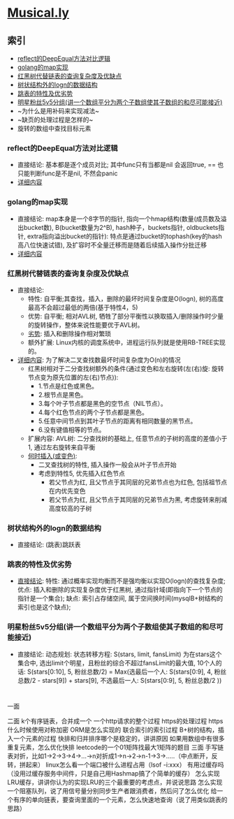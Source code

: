 # [Musical.ly](https://www.nowcoder.com/discuss/79787?type=2&order=1&pos=5&page=1)

## 索引
- [reflect的DeepEqual方法对比逻辑](#reflect的DeepEqual方法对比逻辑)
- [golang的map实现](#golang的map实现)
- [红黑树代替链表的查询复杂度及优缺点](#红黑树代替链表的查询复杂度及优缺点)
- [树状结构外的logn的数据结构](#树状结构外的logn的数据结构)
- [跳表的特性及优劣势](#跳表的特性及优劣势)
- [明星粉丝5v5分组(讲一个数组平分为两个子数组使其子数组的和尽可能接近)](#明星粉丝5v5分组讲一个数组平分为两个子数组使其子数组的和尽可能接近)
- ~为什么是用补码来实现减法~
- ~缺页的处理过程是怎样的~
-  旋转的数组中查找目标元素

### reflect的DeepEqual方法对比逻辑
- 直接结论: 基本都是逐个成员对比; 其中func只有当都是nil 会返回true, == 也只能判断func是不是nil, 不然会panic
- [详细内容](https://golang.org/src/reflect/deepequal.go)

### golang的map实现
- 直接结论: map本身是一个8字节的指针, 指向一个hmap结构(数量(成员数及溢出bucket数), B(bucket数量为2^B), hash种子，buckets指针, oldbuckets指针, extra指向溢出bucket的指针): 特点是通过bucket的tophash(key的hash高八位快速试错), 及扩容时不全量迁移而是随着后续插入操作分批迁移
- [详细内容](/golang/basic/map.go)

### 红黑树代替链表的查询复杂度及优缺点
- 直接结论:
  - 特性: 自平衡;其查找，插入，删除的最坏时间复杂度是O(logn), 树的高度最高不会超过最低的两倍(基于特性4，5)
  - 优势: 自平衡; 相对AVL树, 牺牲了部分平衡性以换取插入/删除操作时少量的旋转操作，整体来说性能要优于AVL树。
  - [劣势](https://www.zhihu.com/question/27840936): 插入和删除操作相对繁琐
  - 额外扩展: Linux内核的调度系统中，进程运行队列就是使用RB-TREE实现的。
- [详细内容](https://juejin.im/post/5a27c6946fb9a04509096248): 为了解决二叉查找数最坏时间复杂度为O(n)的情况
  - 红黑树相对于二分查找树额外的条件(通过变色和左右旋转(左(右)旋: 旋转节点变为原先位置的左(右)节点)):
    - 1.节点是红色或黑色。
    - 2.根节点是黑色。
    - 3.每个叶子节点都是黑色的空节点（NIL节点）。
    - 4.每个红色节点的两个子节点都是黑色。
    - 5.任意中间节点到其叶子节点的距离有相同数量的黑节点。
    - 6.没有键值相等的节点。
  - 扩展内容: AVL树: 二分查找树的基础上, 任意节点的子树的高度的差值小于1, 通过左右旋转来自平衡
  - [何时插入(或变色)](https://www.cnblogs.com/wcd144140/p/5594746.html):
    - 二叉查找树的特性, 插入操作一般会从叶子节点开始
    - 考虑到特性5, 优先插入红色节点
      - 若父节点为红, 且父节点于其同层的兄弟节点也为红色, 包括祖节点在内优先变色
      - 若父节点为红, 且父节点于其同层的兄弟节点为黑, 考虑旋转来削减高度较高的子树

### 树状结构外的logn的数据结构
- 直接结论: (跳表)跳跃表

### 跳表的特性及优劣势
- [直接结论](https://blog.csdn.net/moakun/article/details/79928023): 特性: 通过概率实现均衡而不是强均衡以实现O(logn)的查找复杂度; 优点: 插入和删除的实现复杂度优于红黑树, 通过指针域(即指向下一个节点的指针是一个集合); 缺点: 索引占存储空间, 属于空间换时间(mysqlB+树结构的索引也是这个缺点);

### 明星粉丝5v5分组(讲一个数组平分为两个子数组使其子数组的和尽可能接近)
- 直接结论: 动态规划: 状态转移方程: S(stars, limit, fansLimit) 为在stars这个集合中, 选出limit个明星，且粉丝的综合不超过fansLimit的最大值, 10个人的话: S(stars[0:10], 5, 粉丝总数/2) = Max(选最后一个人: S(stars[0:9], 4, 粉丝总数/2 - stars[9]) + stars[9], 不选最后一人: S(stars[0:9], 5, 粉丝总数/2 ))

#

一面

二面
k个有序链表，合并成一个
一个http请求的整个过程
https的处理过程
https什么时候使用对称加密
ORM是怎么实现的
联合索引的索引过程
B+树的结构，插入一个元素的过程
快排和归并排序哪个是稳定的，讲讲原因
如果用数组中有很多重复元素，怎么优化快排
leetcode的一个01矩阵找最大1矩阵的题目
三面
手写链表对折，比如1->2->3->4->…->n对折成1->n->2->n-1->3->…..（中点断开，反转，拼起来）
linux怎么看一个端口被什么进程占用（lsof -i:xxx）
有用过缓存吗（没用过缓存服务中间件，只是自己用Hashmap搞了个简单的缓存）
怎么实现LRU缓存，讲讲你认为的实现LRU的三个最重要的考虑点，并说说思路
怎么实现一个阻塞队列，说了用信号量分别同步生产者跟消费者，然后问了怎么优化
给一个有序的单向链表，要查询里面的一个元素，怎么快速地查询（说了用类似跳表的思路）
